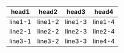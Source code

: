 |head1|head2|head3|head4|
|---|---|---|---|
|line1-1|line1-2|line1-3|line1-4|
|line2-1|line2-2|line2-3|line2-4|
|line3-1|line3-2|line3-3|line4-4|
